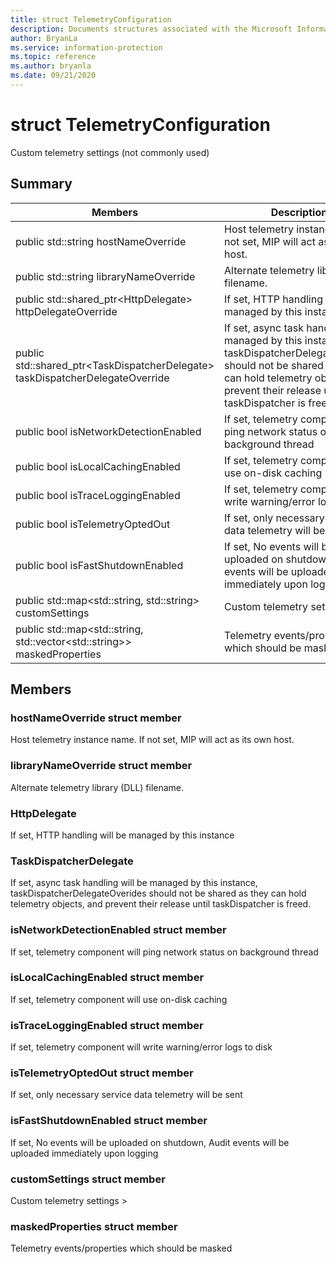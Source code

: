 ```yaml
---
title: struct TelemetryConfiguration 
description: Documents structures associated with the Microsoft Information Protection (MIP) SDK.
author: BryanLa
ms.service: information-protection
ms.topic: reference
ms.author: bryanla
ms.date: 09/21/2020
---
```


# struct TelemetryConfiguration 
Custom telemetry settings (not commonly used)
  
## Summary
 Members                        | Descriptions                                
--------------------------------|---------------------------------------------
public std::string hostNameOverride  |  Host telemetry instance name. If not set, MIP will act as its own host.
public std::string libraryNameOverride  |  Alternate telemetry library (DLL) filename.
public std::shared_ptr\<HttpDelegate\> httpDelegateOverride  |  If set, HTTP handling will be managed by this instance
public std::shared_ptr\<TaskDispatcherDelegate\> taskDispatcherDelegateOverride  |  If set, async task handling will be managed by this instance, taskDispatcherDelegateOverides should not be shared as they can hold telemetry objects, and prevent their release until taskDispatcher is freed.
public bool isNetworkDetectionEnabled  |  If set, telemetry component will ping network status on background thread
public bool isLocalCachingEnabled  |  If set, telemetry component will use on-disk caching
public bool isTraceLoggingEnabled  |  If set, telemetry component will write warning/error logs to disk
public bool isTelemetryOptedOut  |  If set, only necessary service data telemetry will be sent
public bool isFastShutdownEnabled  |  If set, No events will be uploaded on shutdown, Audit events will be uploaded immediately upon logging
public std::map\<std::string, std::string\> customSettings  |  Custom telemetry settings >
public std::map\<std::string, std::vector\<std::string\>\> maskedProperties  |  Telemetry events/properties which should be masked
  
## Members
  
### hostNameOverride struct member
Host telemetry instance name. If not set, MIP will act as its own host.
  
### libraryNameOverride struct member
Alternate telemetry library (DLL) filename.
  
### HttpDelegate
If set, HTTP handling will be managed by this instance
  
### TaskDispatcherDelegate
If set, async task handling will be managed by this instance, taskDispatcherDelegateOverides should not be shared as they can hold telemetry objects, and prevent their release until taskDispatcher is freed.
  
### isNetworkDetectionEnabled struct member
If set, telemetry component will ping network status on background thread
  
### isLocalCachingEnabled struct member
If set, telemetry component will use on-disk caching
  
### isTraceLoggingEnabled struct member
If set, telemetry component will write warning/error logs to disk
  
### isTelemetryOptedOut struct member
If set, only necessary service data telemetry will be sent
  
### isFastShutdownEnabled struct member
If set, No events will be uploaded on shutdown, Audit events will be uploaded immediately upon logging
  
### customSettings struct member
Custom telemetry settings >
  
### maskedProperties struct member
Telemetry events/properties which should be masked